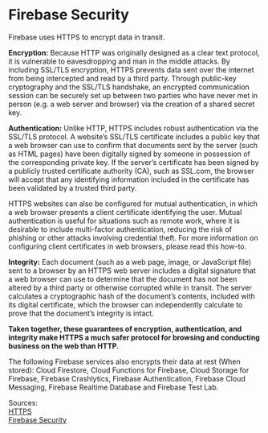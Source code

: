 # Firebase Security
Firebase uses HTTPS to encrypt data in transit.  

**Encryption:** Because HTTP was originally designed as a clear text protocol, it is vulnerable to eavesdropping and man in the middle attacks. By including SSL/TLS encryption, HTTPS prevents data sent over the internet from being intercepted and read by a third party. Through public-key cryptography and the SSL/TLS handshake, an encrypted communication session can be securely set up between two parties who have never met in person (e.g. a web server and browser) via the creation of a shared secret key.

**Authentication:** Unlike HTTP, HTTPS includes robust authentication via the SSL/TLS protocol. A website’s SSL/TLS certificate includes a public key that a web browser can use to confirm that documents sent by the server (such as HTML pages) have been digitally signed by someone in possession of the corresponding private key. If the server’s certificate has been signed by a publicly trusted certificate authority (CA), such as SSL.com, the browser will accept that any identifying information included in the certificate has been validated by a trusted third party.

HTTPS websites can also be configured for mutual authentication, in which a web browser presents a client certificate identifying the user. Mutual authentication is useful for situations such as remote work, where it is desirable to include multi-factor authentication, reducing the risk of phishing or other attacks involving credential theft. For more information on configuring client certificates in web browsers, please read this how-to.

**Integrity:** Each document (such as a web page, image, or JavaScript file) sent to a browser by an HTTPS web server includes a digital signature that a web browser can use to determine that the document has not been altered by a third party or otherwise corrupted while in transit. The server calculates a cryptographic hash of the document’s contents, included with its digital certificate, which the browser can independently calculate to prove that the document’s integrity is intact.

**Taken together, these guarantees of encryption, authentication, and integrity make HTTPS a much safer protocol for browsing and conducting business on the web than HTTP.**

The following Firebase services also encrypts their data at rest (When stored):
Cloud Firestore, Cloud Functions for Firebase, Cloud Storage for Firebase, Firebase Crashlytics, Firebase Authentication, Firebase Cloud Messaging, Firebase Realtime Database and Firebase Test Lab.

Sources:  
[HTTPS](https://www.ssl.com/faqs/what-is-https/)  
[Firebase Security](https://firebase.google.com/support/privacy#security_information)

